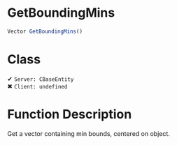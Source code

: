 # GetBoundingMins
```js
Vector GetBoundingMins()
```
# Class
✔ `Server: CBaseEntity`  
✖ `Client: undefined`  

# Function Description
Get a vector containing min bounds, centered on object.
